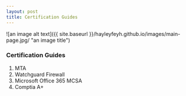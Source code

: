 ```yaml
---
layout: post
title: Certification Guides 
---
```

![an image alt text]({{ site.baseurl }}/hayleyfeyh.github.io/images/main-page.jpg/ "an image title")

### Certification Guides 
1. MTA
2. Watchguard Firewall 
3. Microsoft Office 365 MCSA  
4. Comptia A+

